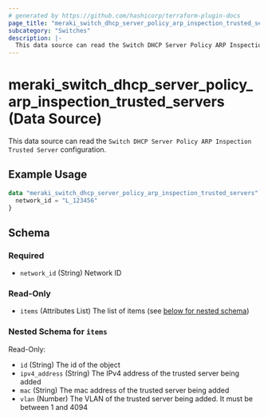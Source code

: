 ```yaml
---
# generated by https://github.com/hashicorp/terraform-plugin-docs
page_title: "meraki_switch_dhcp_server_policy_arp_inspection_trusted_servers Data Source - terraform-provider-meraki"
subcategory: "Switches"
description: |-
  This data source can read the Switch DHCP Server Policy ARP Inspection Trusted Server configuration.
---
```


# meraki_switch_dhcp_server_policy_arp_inspection_trusted_servers (Data Source)

This data source can read the `Switch DHCP Server Policy ARP Inspection Trusted Server` configuration.

## Example Usage

```terraform
data "meraki_switch_dhcp_server_policy_arp_inspection_trusted_servers" "example" {
  network_id = "L_123456"
}
```

<!-- schema generated by tfplugindocs -->
## Schema

### Required

- `network_id` (String) Network ID

### Read-Only

- `items` (Attributes List) The list of items (see [below for nested schema](#nestedatt--items))

<a id="nestedatt--items"></a>
### Nested Schema for `items`

Read-Only:

- `id` (String) The id of the object
- `ipv4_address` (String) The IPv4 address of the trusted server being added
- `mac` (String) The mac address of the trusted server being added
- `vlan` (Number) The VLAN of the trusted server being added. It must be between 1 and 4094
